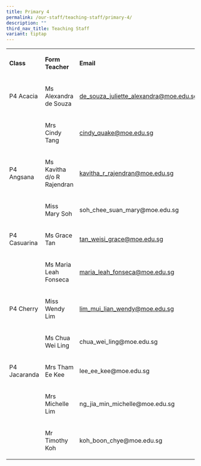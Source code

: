 ```yaml
---
title: Primary 4
permalink: /our-staff/teaching-staff/primary-4/
description: ""
third_nav_title: Teaching Staff
variant: tiptap
---
```

<table style="minWidth: 75px">
<colgroup>
<col>
<col>
<col>
</colgroup>
<tbody>
<tr>
<td rowspan="1" colspan="1">
<p><strong>Class</strong>
</p>
</td>
<td rowspan="1" colspan="1">
<p><strong>Form Teacher</strong>
</p>
</td>
<td rowspan="1" colspan="1">
<p><strong>Email</strong>
</p>
</td>
</tr>
<tr>
<td rowspan="1" colspan="1">
<p>P4 Acacia</p>
</td>
<td rowspan="1" colspan="1">
<p>Ms Alexandra de Souza</p>
</td>
<td rowspan="1" colspan="1">
<p><a href="mailto:de_souza_juliette_alexandra@moe.edu.sg" rel="noopener noreferrer nofollow" target="_blank">de_souza_juliette_alexandra@moe.edu.sg</a>
</p>
</td>
</tr>
<tr>
<td rowspan="1" colspan="1">
<p></p>
</td>
<td rowspan="1" colspan="1">
<p>Mrs Cindy Tang</p>
</td>
<td rowspan="1" colspan="1">
<p><a href="mailto:cindy_quake@moe.edu.sg" rel="noopener noreferrer nofollow" target="_blank">cindy_quake@moe.edu.sg</a>
</p>
</td>
</tr>
<tr>
<td rowspan="1" colspan="1">
<p>P4 Angsana</p>
</td>
<td rowspan="1" colspan="1">
<p>Ms Kavitha d/o R Rajendran</p>
</td>
<td rowspan="1" colspan="1">
<p><a href="mailto:kavitha_r_rajendran@moe.edu.sg" rel="noopener noreferrer nofollow" target="_blank">kavitha_r_rajendran@moe.edu.sg</a>
</p>
</td>
</tr>
<tr>
<td rowspan="1" colspan="1">
<p></p>
</td>
<td rowspan="1" colspan="1">
<p>Miss Mary Soh</p>
</td>
<td rowspan="1" colspan="1">
<p>soh_chee_suan_mary@moe.edu.sg</p>
</td>
</tr>
<tr>
<td rowspan="1" colspan="1">
<p>P4 Casuarina</p>
</td>
<td rowspan="1" colspan="1">
<p>Ms Grace Tan</p>
</td>
<td rowspan="1" colspan="1">
<p><a href="mailto:tan_weisi_grace@moe.edu.sg" rel="noopener noreferrer nofollow" target="_blank">tan_weisi_grace@moe.edu.sg</a>
</p>
</td>
</tr>
<tr>
<td rowspan="1" colspan="1">
<p></p>
</td>
<td rowspan="1" colspan="1">
<p>Ms Maria Leah Fonseca</p>
</td>
<td rowspan="1" colspan="1">
<p><a href="mailto:maria_leah_fonseca@moe.edu.sg" rel="noopener noreferrer nofollow" target="_blank">maria_leah_fonseca@moe.edu.sg</a>
</p>
</td>
</tr>
<tr>
<td rowspan="1" colspan="1">
<p>P4 Cherry</p>
</td>
<td rowspan="1" colspan="1">
<p>Miss Wendy Lim</p>
</td>
<td rowspan="1" colspan="1">
<p><a href="mailto:lim_mui_lian_wendy@moe.edu.sg" rel="noopener noreferrer nofollow" target="_blank">lim_mui_lian_wendy@moe.edu.sg</a>
</p>
</td>
</tr>
<tr>
<td rowspan="1" colspan="1">
<p></p>
</td>
<td rowspan="1" colspan="1">
<p>Ms Chua Wei Ling</p>
</td>
<td rowspan="1" colspan="1">
<p>chua_wei_ling@moe.edu.sg</p>
</td>
</tr>
<tr>
<td rowspan="1" colspan="1">
<p>P4 Jacaranda</p>
</td>
<td rowspan="1" colspan="1">
<p>Mrs Tham Ee Kee</p>
</td>
<td rowspan="1" colspan="1">
<p>lee_ee_kee@moe.edu.sg</p>
</td>
</tr>
<tr>
<td rowspan="1" colspan="1">
<p></p>
</td>
<td rowspan="1" colspan="1">
<p>Mrs Michelle Lim</p>
</td>
<td rowspan="1" colspan="1">
<p>ng_jia_min_michelle@moe.edu.sg</p>
</td>
</tr>
<tr>
<td rowspan="1" colspan="1">
<p></p>
</td>
<td rowspan="1" colspan="1">
<p>Mr Timothy Koh</p>
</td>
<td rowspan="1" colspan="1">
<p>koh_boon_chye@moe.edu.sg</p>
</td>
</tr>
</tbody>
</table>
<p></p>